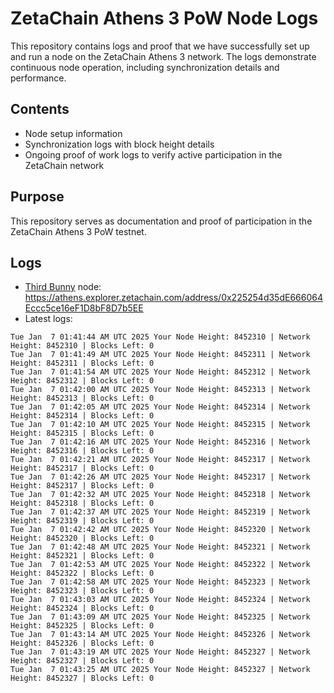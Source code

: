 # ZetaChain Athens 3 PoW Node Logs
This repository contains logs and proof that we have successfully set up and run a node on the ZetaChain Athens 3 network. The logs demonstrate continuous node operation, including synchronization details and performance.

## Contents
- Node setup information
- Synchronization logs with block height details
- Ongoing proof of work logs to verify active participation in the ZetaChain network

## Purpose
This repository serves as documentation and proof of participation in the ZetaChain Athens 3 PoW testnet.

## Logs

- [Third Bunny](https://thirdbunny.xyz/) node: https://athens.explorer.zetachain.com/address/0x225254d35dE666064Eccc5ce16eF1D8bF8D7b5EE
- Latest logs:
```
Tue Jan  7 01:41:44 AM UTC 2025 Your Node Height: 8452310 | Network Height: 8452310 | Blocks Left: 0
Tue Jan  7 01:41:49 AM UTC 2025 Your Node Height: 8452311 | Network Height: 8452311 | Blocks Left: 0
Tue Jan  7 01:41:54 AM UTC 2025 Your Node Height: 8452312 | Network Height: 8452312 | Blocks Left: 0
Tue Jan  7 01:42:00 AM UTC 2025 Your Node Height: 8452313 | Network Height: 8452313 | Blocks Left: 0
Tue Jan  7 01:42:05 AM UTC 2025 Your Node Height: 8452314 | Network Height: 8452314 | Blocks Left: 0
Tue Jan  7 01:42:10 AM UTC 2025 Your Node Height: 8452315 | Network Height: 8452315 | Blocks Left: 0
Tue Jan  7 01:42:16 AM UTC 2025 Your Node Height: 8452316 | Network Height: 8452316 | Blocks Left: 0
Tue Jan  7 01:42:21 AM UTC 2025 Your Node Height: 8452317 | Network Height: 8452317 | Blocks Left: 0
Tue Jan  7 01:42:26 AM UTC 2025 Your Node Height: 8452317 | Network Height: 8452317 | Blocks Left: 0
Tue Jan  7 01:42:32 AM UTC 2025 Your Node Height: 8452318 | Network Height: 8452318 | Blocks Left: 0
Tue Jan  7 01:42:37 AM UTC 2025 Your Node Height: 8452319 | Network Height: 8452319 | Blocks Left: 0
Tue Jan  7 01:42:42 AM UTC 2025 Your Node Height: 8452320 | Network Height: 8452320 | Blocks Left: 0
Tue Jan  7 01:42:48 AM UTC 2025 Your Node Height: 8452321 | Network Height: 8452321 | Blocks Left: 0
Tue Jan  7 01:42:53 AM UTC 2025 Your Node Height: 8452322 | Network Height: 8452322 | Blocks Left: 0
Tue Jan  7 01:42:58 AM UTC 2025 Your Node Height: 8452323 | Network Height: 8452323 | Blocks Left: 0
Tue Jan  7 01:43:03 AM UTC 2025 Your Node Height: 8452324 | Network Height: 8452324 | Blocks Left: 0
Tue Jan  7 01:43:09 AM UTC 2025 Your Node Height: 8452325 | Network Height: 8452325 | Blocks Left: 0
Tue Jan  7 01:43:14 AM UTC 2025 Your Node Height: 8452326 | Network Height: 8452326 | Blocks Left: 0
Tue Jan  7 01:43:19 AM UTC 2025 Your Node Height: 8452327 | Network Height: 8452327 | Blocks Left: 0
Tue Jan  7 01:43:25 AM UTC 2025 Your Node Height: 8452327 | Network Height: 8452327 | Blocks Left: 0
```
